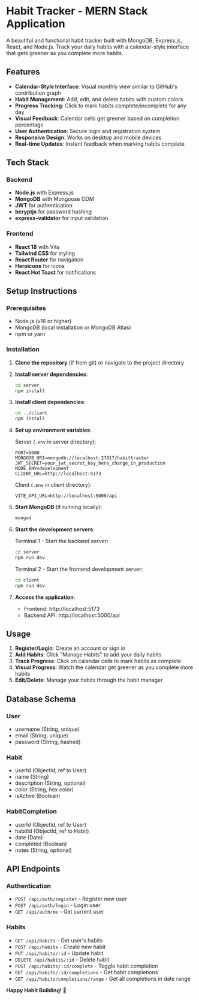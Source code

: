 # Habit Tracker - MERN Stack Application

A beautiful and functional habit tracker built with MongoDB, Express.js, React, and Node.js. Track your daily habits with a calendar-style interface that gets greener as you complete more habits.

## Features

- **Calendar-Style Interface**: Visual monthly view similar to GitHub's contribution graph
- **Habit Management**: Add, edit, and delete habits with custom colors
- **Progress Tracking**: Click to mark habits complete/incomplete for any day
- **Visual Feedback**: Calendar cells get greener based on completion percentage
- **User Authentication**: Secure login and registration system
- **Responsive Design**: Works on desktop and mobile devices
- **Real-time Updates**: Instant feedback when marking habits complete

## Tech Stack

### Backend
- **Node.js** with Express.js
- **MongoDB** with Mongoose ODM
- **JWT** for authentication
- **bcryptjs** for password hashing
- **express-validator** for input validation

### Frontend
- **React 18** with Vite
- **Tailwind CSS** for styling
- **React Router** for navigation
- **Heroicons** for icons
- **React Hot Toast** for notifications

## Setup Instructions

### Prerequisites
- Node.js (v16 or higher)
- MongoDB (local installation or MongoDB Atlas)
- npm or yarn

### Installation

1. **Clone the repository** (if from git) or navigate to the project directory

2. **Install server dependencies**:
   ```bash
   cd server
   npm install
   ```

3. **Install client dependencies**:
   ```bash
   cd ../client
   npm install
   ```

4. **Set up environment variables**:
   
   Server (`.env` in server directory):
   ```
   PORT=5000
   MONGODB_URI=mongodb://localhost:27017/habittracker
   JWT_SECRET=your_jwt_secret_key_here_change_in_production
   NODE_ENV=development
   CLIENT_URL=http://localhost:5173
   ```
   
   Client (`.env` in client directory):
   ```
   VITE_API_URL=http://localhost:5000/api
   ```

5. **Start MongoDB** (if running locally):
   ```bash
   mongod
   ```

6. **Start the development servers**:
   
   Terminal 1 - Start the backend server:
   ```bash
   cd server
   npm run dev
   ```
   
   Terminal 2 - Start the frontend development server:
   ```bash
   cd client
   npm run dev
   ```

7. **Access the application**:
   - Frontend: http://localhost:5173
   - Backend API: http://localhost:5000/api

## Usage

1. **Register/Login**: Create an account or sign in
2. **Add Habits**: Click "Manage Habits" to add your daily habits
3. **Track Progress**: Click on calendar cells to mark habits as complete
4. **Visual Progress**: Watch the calendar get greener as you complete more habits
5. **Edit/Delete**: Manage your habits through the habit manager

## Database Schema

### User
- username (String, unique)
- email (String, unique)
- password (String, hashed)

### Habit
- userId (ObjectId, ref to User)
- name (String)
- description (String, optional)
- color (String, hex color)
- isActive (Boolean)

### HabitCompletion
- userId (ObjectId, ref to User)
- habitId (ObjectId, ref to Habit)
- date (Date)
- completed (Boolean)
- notes (String, optional)

## API Endpoints

### Authentication
- `POST /api/auth/register` - Register new user
- `POST /api/auth/login` - Login user
- `GET /api/auth/me` - Get current user

### Habits
- `GET /api/habits` - Get user's habits
- `POST /api/habits` - Create new habit
- `PUT /api/habits/:id` - Update habit
- `DELETE /api/habits/:id` - Delete habit
- `POST /api/habits/:id/complete` - Toggle habit completion
- `GET /api/habits/:id/completions` - Get habit completions
- `GET /api/habits/completions/range` - Get all completions in date range

**Happy Habit Building! 🎯**
